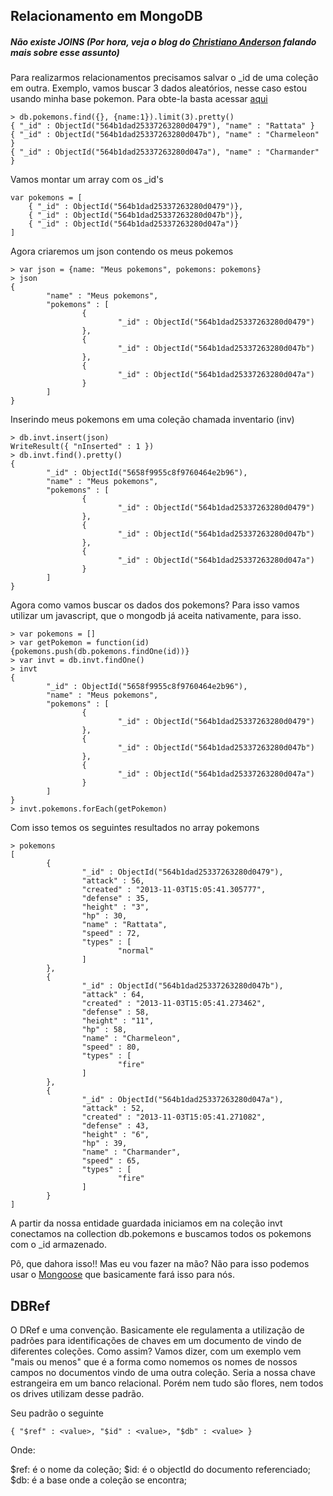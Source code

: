 ## Relacionamento em MongoDB

##### Não existe JOINS (Por hora, veja o blog do <a target="_blank" href="http://christiano.me/mongodb-com-suporte-a-joins/">Christiano Anderson</a> falando mais sobre esse assunto)

Para realizarmos relacionamentos precisamos salvar o _id de uma coleção em outra. Exemplo, vamos buscar 3 dados aleatórios, nesse caso estou usando minha base pokemon. Para obte-la basta acessar <a target="_blank" href="https://github.com/gpanassol/arquivos/">aqui</a>

```
> db.pokemons.find({}, {name:1}).limit(3).pretty()
{ "_id" : ObjectId("564b1dad25337263280d0479"), "name" : "Rattata" }
{ "_id" : ObjectId("564b1dad25337263280d047b"), "name" : "Charmeleon" }
{ "_id" : ObjectId("564b1dad25337263280d047a"), "name" : "Charmander" }
```

Vamos montar um array com os _id's

```
var pokemons = [
	{ "_id" : ObjectId("564b1dad25337263280d0479")},
	{ "_id" : ObjectId("564b1dad25337263280d047b")},
	{ "_id" : ObjectId("564b1dad25337263280d047a")}
]
```

Agora criaremos um json contendo os meus pokemos

```
> var json = {name: "Meus pokemons", pokemons: pokemons}
> json
{
        "name" : "Meus pokemons",
        "pokemons" : [
                {
                        "_id" : ObjectId("564b1dad25337263280d0479")
                },
                {
                        "_id" : ObjectId("564b1dad25337263280d047b")
                },
                {
                        "_id" : ObjectId("564b1dad25337263280d047a")
                }
        ]
}
```

Inserindo meus pokemons em uma coleção chamada inventario (inv)

```
> db.invt.insert(json)
WriteResult({ "nInserted" : 1 })
> db.invt.find().pretty()
{
        "_id" : ObjectId("5658f9955c8f9760464e2b96"),
        "name" : "Meus pokemons",
        "pokemons" : [
                {
                        "_id" : ObjectId("564b1dad25337263280d0479")
                },
                {
                        "_id" : ObjectId("564b1dad25337263280d047b")
                },
                {
                        "_id" : ObjectId("564b1dad25337263280d047a")
                }
        ]
}
```

Agora como vamos buscar os dados dos pokemons? Para isso vamos utilizar um javascript, que o mongodb já aceita nativamente, para isso.

```
> var pokemons = []
> var getPokemon = function(id){pokemons.push(db.pokemons.findOne(id))}
> var invt = db.invt.findOne()
> invt
{
        "_id" : ObjectId("5658f9955c8f9760464e2b96"),
        "name" : "Meus pokemons",
        "pokemons" : [
                {
                        "_id" : ObjectId("564b1dad25337263280d0479")
                },
                {
                        "_id" : ObjectId("564b1dad25337263280d047b")
                },
                {
                        "_id" : ObjectId("564b1dad25337263280d047a")
                }
        ]
}
> invt.pokemons.forEach(getPokemon)
```

Com isso temos os seguintes resultados no array pokemons

```
> pokemons
[
        {
                "_id" : ObjectId("564b1dad25337263280d0479"),
                "attack" : 56,
                "created" : "2013-11-03T15:05:41.305777",
                "defense" : 35,
                "height" : "3",
                "hp" : 30,
                "name" : "Rattata",
                "speed" : 72,
                "types" : [
                        "normal"
                ]
        },
        {
                "_id" : ObjectId("564b1dad25337263280d047b"),
                "attack" : 64,
                "created" : "2013-11-03T15:05:41.273462",
                "defense" : 58,
                "height" : "11",
                "hp" : 58,
                "name" : "Charmeleon",
                "speed" : 80,
                "types" : [
                        "fire"
                ]
        },
        {
                "_id" : ObjectId("564b1dad25337263280d047a"),
                "attack" : 52,
                "created" : "2013-11-03T15:05:41.271082",
                "defense" : 43,
                "height" : "6",
                "hp" : 39,
                "name" : "Charmander",
                "speed" : 65,
                "types" : [
                        "fire"
                ]
        }
]
```

A partir da nossa entidade guardada iniciamos em na coleção invt conectamos na collection db.pokemons e buscamos todos os pokemons com o _id armazenado. 

Pô, que dahora isso!! Mas eu vou fazer na mão? Não para isso podemos usar o <a targer="_blank" href="http://mongoosejs.com/">Mongoose</a> que basicamente fará isso para nós.


## DBRef

O DRef e uma convenção. Basicamente ele regulamenta a utilização de padrões para identificações de chaves em um documento de vindo de diferentes coleções. Como assim? Vamos dizer, com um exemplo vem "mais ou menos" que é a forma como nomemos os nomes de nossos campos no documentos vindo de uma outra coleção. Seria a nossa chave estrangeira em um banco relacional. Porém nem tudo são flores, nem todos os drives utilizam desse padrão.

Seu padrão o seguinte

```
{ "$ref" : <value>, "$id" : <value>, "$db" : <value> }
```

Onde:

$ref: é o nome da coleção;
$id: é o objectId do documento referenciado;
$db: é a base onde a coleção se encontra;
